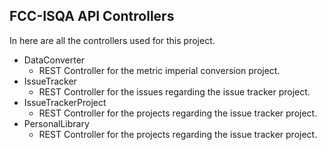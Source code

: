 ## FCC-ISQA API Controllers

In here are all the controllers used for this project.
- DataConverter
    - REST Controller for the metric imperial conversion project.
- IssueTracker
    - REST Controller for the issues regarding the issue tracker project.
- IssueTrackerProject
    - REST Controller for the projects regarding the issue tracker project.
- PersonalLibrary
    - REST Controller for the projects regarding the issue tracker project.
